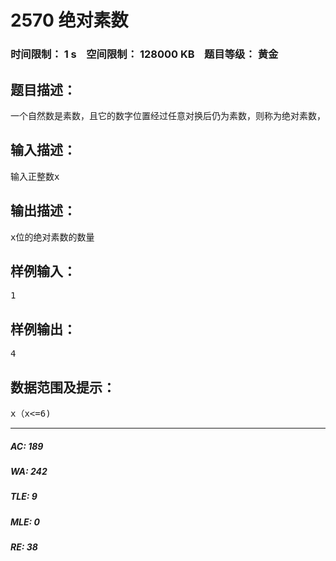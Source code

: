 # 2570 绝对素数   
### 时间限制： 1 s&nbsp;&nbsp;&nbsp;&nbsp;空间限制： 128000 KB&nbsp;&nbsp;&nbsp;&nbsp;题目等级： 黄金  
## 题目描述：  

<pre>
一个自然数是素数，且它的数字位置经过任意对换后仍为素数，则称为绝对素数，例如13。请找出所有x位的绝对素数的数量。
</pre>
  
  
## 输入描述：  

<pre>
输入正整数x
</pre>
  
  
## 输出描述：  

<pre>
x位的绝对素数的数量
</pre>
  
  
## 样例输入：  

<pre>
1
</pre>
  
  
## 样例输出：  

<pre>
4
</pre>
  
  
## 数据范围及提示：  

<pre>
x（x<=6)
</pre>
  
  
***  

##### AC: 189  
##### WA: 242  
##### TLE: 9  
##### MLE: 0  
##### RE: 38  
